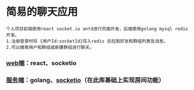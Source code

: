 # 简易的聊天应用
```
个人项目前端使用react socket.io antd进行页面开发，后端使用golang mysql redis开发。
1.注册登录时将 {用户Id:socketId}存入redis 后拉取好友和群组列表及消息。
2.可以搜索用户和群组或新建群组进行聊天。
```
### [web端](https://github.com/panghongye/chat-web)：react、socketio
### [服务端](https://github.com/panghongye/gin)：golang、[socketio](https://github.com/zyxar/socketio)（在此库基础上实现房间功能）
## 
